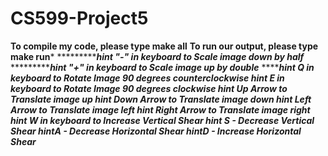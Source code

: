 # CS599-Project5
************************To compile my code, please type make all************************
************************To run our output, please type make run*************************
************************hint "-" in keyboard to  Scale image down by half***************
************************hint "+" in keyboard to  Scale image up by double***************
************************hint Q in keyboard to Rotate Image 90 degrees counterclockwise**
************************hint E in keyboard to Rotate Image 90 degrees clockwise**********
************************hint Up Arrow to Translate image up******************************
************************hint Down Arrow to Translate image down**************************
************************hint Left Arrow to Translate image left**************************
************************hint Right Arrow to Translate image right************************
************************hint W in keyboard to Increase Vertical Shear********************
************************hint S - Decrease Vertical Shear*********************************
************************hintA - Decrease Horizontal Shear********************************
************************hintD - Increase Horizontal Shear*********************************
